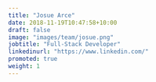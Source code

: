 ```yaml
---
title: "Josue Arce"
date: 2018-11-19T10:47:58+10:00
draft: false
image: "images/team/josue.png"
jobtitle: "Full-Stack Developer"
linkedinurl: "https://www.linkedin.com/"
promoted: true
weight: 1
---
```

